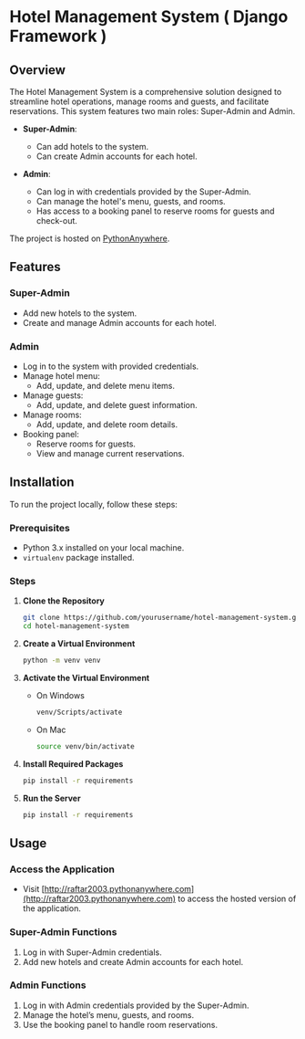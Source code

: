 # Hotel Management System ( Django Framework )

## Overview

The Hotel Management System is a comprehensive solution designed to streamline hotel operations, manage rooms and guests, and facilitate reservations. This system features two main roles: Super-Admin and Admin.

- **Super-Admin**:
  
  - Can add hotels to the system.
  - Can create Admin accounts for each hotel.
- **Admin**:
  
  - Can log in with credentials provided by the Super-Admin.
  - Can manage the hotel's menu, guests, and rooms.
  - Has access to a booking panel to reserve rooms for guests and check-out.

The project is hosted on [PythonAnywhere](http://raftar2003.pythonanywhere.com).

## Features

### Super-Admin

- Add new hotels to the system.
- Create and manage Admin accounts for each hotel.

### Admin

- Log in to the system with provided credentials.
- Manage hotel menu:
  - Add, update, and delete menu items.
- Manage guests:
  - Add, update, and delete guest information.
- Manage rooms:
  - Add, update, and delete room details.
- Booking panel:
  - Reserve rooms for guests.
  - View and manage current reservations.

## Installation

To run the project locally, follow these steps:

### Prerequisites

- Python 3.x installed on your local machine.
- `virtualenv` package installed.

### Steps

1. **Clone the Repository**
   
   ```bash
   git clone https://github.com/yourusername/hotel-management-system.git
   cd hotel-management-system
   ```
2. **Create a Virtual Environment**
   
   ```bash
   python -m venv venv
   ```
3. **Activate the Virtual Environment**
   
   - On Windows
     
     ```bash
     venv/Scripts/activate
     ```
   - On Mac
     
     ```bash
     source venv/bin/activate
     ```
4. **Install Required Packages**
   
   ```bash
   pip install -r requirements
   ```
5. **Run the Server**
   
   ```bash
   pip install -r requirements
   ```

## Usage

### Access the Application

- Visit [http://raftar2003.pythonanywhere.com](http://raftar2003.pythonanywhere.com) to access the hosted version of the application.

### Super-Admin Functions

1. Log in with Super-Admin credentials.
2. Add new hotels and create Admin accounts for each hotel.

### Admin Functions

1. Log in with Admin credentials provided by the Super-Admin.
2. Manage the hotel’s menu, guests, and rooms.
3. Use the booking panel to handle room reservations.
   

